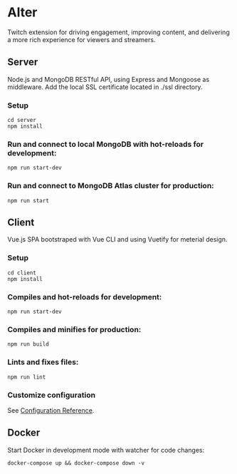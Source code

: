 # Alter
Twitch extension for driving engagement, improving content, and delivering a more rich experience for viewers and streamers.

## Server
Node.js and MongoDB RESTful API, using Express and Mongoose as middleware.
Add the local SSL certificate located in ./ssl directory.

### Setup
```
cd server
npm install
```

### Run and connect to local MongoDB with hot-reloads for development:
```
npm run start-dev
```

### Run and connect to MongoDB Atlas cluster for production:
```
npm run start
```

## Client
Vue.js SPA bootstraped with Vue CLI and using Vuetify for meterial design.

### Setup
```
cd client
npm install
```

### Compiles and hot-reloads for development:
```
npm run start-dev
```

### Compiles and minifies for production:
```
npm run build
```

### Lints and fixes files:
```
npm run lint
```

### Customize configuration
See [Configuration Reference](https://cli.vuejs.org/config/).

## Docker
Start Docker in development mode with watcher for code changes:
```
docker-compose up && docker-compose down -v
```
